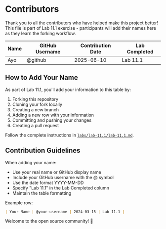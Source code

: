 # Contributors

Thank you to all the contributors who have helped make this project better! This file is part of Lab 11.1 exercise - participants will add their names here as they learn the forking workflow.

| Name | GitHub Username | Contribution Date | Lab Completed |
|------|----------------|-------------------|---------------|
| Ayo | @github | 2025-06-10 | Lab 11.1 |

## How to Add Your Name

As part of Lab 11.1, you'll add your information to this table by:

1. Forking this repository
2. Cloning your fork locally
3. Creating a new branch
4. Adding a new row with your information
5. Committing and pushing your changes
6. Creating a pull request

Follow the complete instructions in [`labs/lab-11.1/lab-11.1.md`](lab-11.1.md).

## Contribution Guidelines

When adding your name:
- Use your real name or GitHub display name
- Include your GitHub username with the @ symbol
- Use the date format YYYY-MM-DD
- Specify "Lab 11.1" in the Lab Completed column
- Maintain the table formatting

Example row:
```markdown
| Your Name | @your-username | 2024-03-15 | Lab 11.1 |
```

Welcome to the open source community! 🎉
